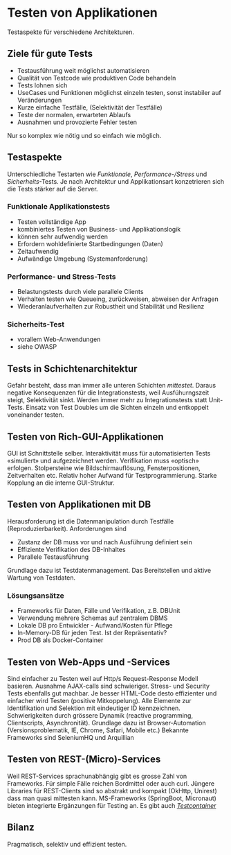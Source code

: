 # Testen von Applikationen

Testaspekte für verschiedene Architekturen.

## Ziele für gute Tests

* Testausführung weit möglichst automatisieren
* Qualität von Testcode wie produktiven Code behandeln
* Tests lohnen sich
* UseCases und Funktionen möglichst einzeln testen, sonst instabiler auf Veränderungen
* Kurze einfache Testfälle, (Selektivität der Testfälle)
* Teste der normalen, erwarteten Ablaufs
* Ausnahmen und provozierte Fehler testen

Nur so komplex wie nötig und so einfach wie möglich.

## Testaspekte

Unterschiedliche Testarten wie *Funktionale*, *Performance-/Stress* und *Sicherheits*-Tests. Je nach
Architektur und Applikationsart konzetrieren sich die Tests stärker auf die Server.

### Funktionale Applikationstests

* Testen vollständige App
* kombiniertes Testen von Business- und Applikationslogik
* können sehr aufwendig werden
* Erfordern wohldefinierte Startbedingungen (Daten)
* Zeitaufwendig
* Aufwändige Umgebung (Systemanforderung)

### Performance- und Stress-Tests

* Belastungstests durch viele parallele Clients
* Verhalten testen wie Queueing, zurückweisen, abweisen der Anfragen
* Wiederanlaufverhalten zur Robustheit und Stabilität und Resilienz

### Sicherheits-Test

* vorallem Web-Anwendungen
* siehe OWASP

## Tests in Schichtenarchitektur

Gefahr besteht, dass man immer alle unteren Schichten *mittestet*. Daraus negative Konsequenzen für
die Integrationstests, weil Ausfühurngszeit steigt, Selektivität sinkt. Werden immer mehr zu
Integrationstests statt Unit-Tests. Einsatz von Test Doubles um die Sichten einzeln und entkoppelt
voneinander testen.

## Testen von Rich-GUI-Applikationen

GUI ist Schnittstelle selber. Interaktivität muss für automatisierten Tests «simuliert» und
aufgezeichnet werden. Verifikation muss «optisch» erfolgen. Stolpersteine wie Bildschirmauflösung,
Fensterpositionen, Zeitverhalten etc. Relativ hoher Aufwand für Testprogrammierung. Starke Kopplung
an die interne GUI-Struktur.

## Testen von Applikationen mit DB

Herausforderung ist die Datenmanipulation durch Testfälle (Reproduzierbarkeit). Anforderungen sind

* Zustanz der DB muss vor und nach Ausführung definiert sein
* Effiziente Verifikation des DB-Inhaltes
* Parallele Testausführung

Grundlage dazu ist Testdatenmanagement. Das Bereitstellen und aktive Wartung von Testdaten.

### Lösungsansätze

* Frameworks für Daten, Fälle und Verifikation, z.B. DBUnit
* Verwendung mehrere Schemas auf zentralem DBMS
* Lokale DB pro Entwickler - Aufwand/Kosten für Pflege
* In-Memory-DB für jeden Test. Ist der Repräsentativ?
* Prod DB als Docker-Container

## Testen von Web-Apps und -Services

Sind einfacher zu Testen weil auf Http/s Request-Response Modell basieren. Ausnahme AJAX-calls sind
schwieriger. Stress- und Security Tests ebenfalls gut machbar. Je besser HTML-Code desto effizienter
und einfacher wird Testen (positive Mitkoppelung). Alle Elemente zur Identifikation und Selektion
mit eindeutiger ID kennzeichnen. Schwierigkeiten durch grössere Dynamik (reactive programming,
Clientscripts, Asynchronität). Grundlage dazu ist Browser-Automation (Versionsproblematik, IE,
Chrome, Safari, Mobile etc.)
Bekannte Frameworks sind SeleniumHQ und Arquillian

## Testen von REST-(Micro)-Services

Weil REST-Services sprachunabhängig gibt es grosse Zahl von Frameworks. Für simple Fälle reichen
Bordmittel oder auch curl. Jüngere Libraries für REST-Clients sind so abstrakt und kompakt (OkHttp,
Unirest) dass man quasi mittesten kann. MS-Frameworks (SpringBoot, Micronaut) bieten integrierte
Ergänzungen für Testing an. Es gibt auch *[Testcontainer](www.testcontainers.org)*

## Bilanz

Pragmatisch, selektiv und effizient testen.
